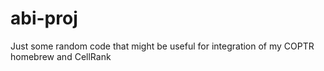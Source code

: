 # abi-proj

Just some random code that might be useful for integration of my COPTR homebrew and CellRank
